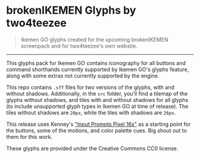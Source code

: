 # brokenIKEMEN Glyphs by two4teezee
> Ikemen GO glyphs created for the upcoming brokenIKEMEN screenpack and for two4teezee's own website.
---
This glyphs pack for Ikemen GO contains iconography for all buttons and command shorthands currently supported by Ikemen GO's glyphs feature, along with some extras not currently supported by the engine.

This repo contains `.sff` files for two versions of the glyphs, with and without shadows.
Additionally, in the `src` folder, you'll find a tilemap of the glyphs without shadows, and tiles with and without shadows for all glyphs (to include unsupported glyph types in Ikemen GO at time of release).
The tiles without shadows are `20px`, while the tiles with shadows are `26px`.

This release uses Kenney's ["Input Prompts Pixel 16x"](https://www.kenney.nl/assets/input-prompts-pixel-16) as a starting point for the buttons, some of the motions, and color palette cues.
Big shout out to them for this work.

These glyphs are provided under the Creative Commons CC0 license.